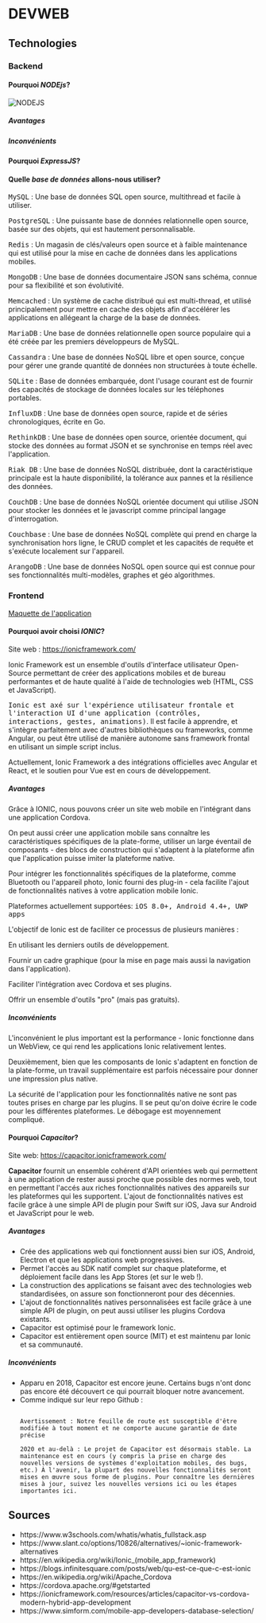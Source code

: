 <h1><strong>DEVWEB</strong></h1>

<h2>Technologies</h2>

<h3>Backend</h3>

<h4>Pourquoi <em>NODEjs</em>?</h4> 

![NODEJS](https://img.devrant.com/devrant/rant/r_2083076_7utnR.jpg)

<h5>Avantages</h5>

<h5>Inconvénients</h5>

<h4>Pourquoi <em>ExpressJS</em>?</h4> 


<h4>Quelle <em>base de données</em> allons-nous utiliser?</h4>

<p>
<kbd>MySQL</kbd> : Une base de données SQL open source, multithread et facile à utiliser.

<kbd>PostgreSQL</kbd> : Une puissante base de données relationnelle open source, basée sur des objets, qui est hautement personnalisable.

<kbd>Redis</kbd> : Un magasin de clés/valeurs open source et à faible maintenance qui est utilisé pour la mise en cache de données dans les applications mobiles.

<kbd>MongoDB</kbd> : Une base de données documentaire JSON sans schéma, connue pour sa flexibilité et son évolutivité.

<kbd>Memcached</kbd> : Un système de cache distribué qui est multi-thread, et utilisé principalement pour mettre en cache des objets afin d'accélérer les applications en allégeant la charge de la base de données.

<kbd>MariaDB</kbd> : Une base de données relationnelle open source populaire qui a été créée par les premiers développeurs de MySQL.

<kbd>Cassandra</kbd> : Une base de données NoSQL libre et open source, conçue pour gérer une grande quantité de données non structurées à toute échelle.

<kbd>SQLite</kbd> : Base de données embarquée, dont l'usage courant est de fournir des capacités de stockage de données locales sur les téléphones portables.

<kbd>InfluxDB</kbd> : Une base de données open source, rapide et de séries chronologiques, écrite en Go.

<kbd>RethinkDB</kbd> : Une base de données open source, orientée document, qui stocke des données au format JSON et se synchronise en temps réel avec l'application.

<kbd>Riak DB</kbd> : Une base de données NoSQL distribuée, dont la caractéristique principale est la haute disponibilité, la tolérance aux pannes et la résilience des données.

<kbd>CouchDB</kbd> : Une base de données NoSQL orientée document qui utilise JSON pour stocker les données et le javascript comme principal langage d'interrogation.

<kbd>Couchbase</kbd> : Une base de données NoSQL complète qui prend en charge la synchronisation hors ligne, le CRUD complet et les capacités de requête et s'exécute localement sur l'appareil.

<kbd>ArangoDB</kbd> : Une base de données NoSQL open source qui est connue pour ses fonctionnalités multi-modèles, graphes et géo algorithmes.

</p>

 
<h3>Frontend</h3>

<a href="https://www.figma.com/proto/HIoSou87Z4wpMC424l11PT/APPLI-Mobile?node-id=8%3A108&scaling=scale-down" target="_blank">Maquette de l'application</a> 


<h4>Pourquoi avoir choisi <em>IONIC</em>?</h4>

Site web : https://ionicframework.com/
<p>
Ionic Framework est un ensemble d'outils d'interface utilisateur Open-Source permettant de créer des applications mobiles et de bureau performantes et de haute qualité à l'aide de technologies web (HTML, CSS et JavaScript).

<kbd>Ionic est axé sur l'expérience utilisateur frontale et l'interaction UI d'une application (contrôles, interactions, gestes, animations)</kbd>. Il est facile à apprendre, et s'intègre parfaitement avec d'autres bibliothèques ou frameworks, comme Angular, ou peut être utilisé de manière autonome sans framework frontal en utilisant un simple script inclus.

Actuellement, Ionic Framework a des intégrations officielles avec Angular et React, et le soutien pour Vue est en cours de développement.
</p>

<h5>Avantages</h5>

<p>
Grâce à IONIC, nous pouvons créer un site web mobile en l'intégrant dans une application Cordova.  

On peut aussi créer une application mobile sans connaître les caractéristiques spécifiques de la plate-forme, utiliser un large éventail de composants - des blocs de construction qui s'adaptent à la plateforme afin que l'application puisse imiter la plateforme native.

Pour intégrer les fonctionnalités spécifiques de la plateforme, comme Bluetooth ou l'appareil photo, Ionic fourni des plug-in  - cela facilite l'ajout de fonctionnalités natives à votre application mobile Ionic.

Plateformes actuellement supportées: <kbd>iOS 8.0+, Android 4.4+, UWP apps</kbd>

L'objectif de Ionic est de faciliter ce processus de plusieurs manières :

En utilisant les derniers outils de développement.

Fournir un cadre graphique (pour la mise en page mais aussi la navigation dans l'application).

Faciliter l'intégration avec Cordova et ses plugins.

Offrir un ensemble d'outils "pro" (mais pas gratuits).
</p>

<h5>Inconvénients</h5>

<p>
L'inconvénient le plus important est la performance - Ionic fonctionne dans un WebView, ce qui rend les applications Ionic relativement lentes.

Deuxièmement, bien que les composants de Ionic s'adaptent en fonction de la plate-forme, un travail supplémentaire est parfois nécessaire pour donner une impression plus native.

La sécurité de l'application pour les fonctionnalités native ne sont pas toutes prises en charge par les plugins. Il se peut qu'on doive écrire le code pour les différentes plateformes. Le débogage est moyennement compliqué.
</p>


<h4>Pourquoi <em>Capacitor</em>?</h4>

Site web: https://capacitor.ionicframework.com/

<p>
 <strong>Capacitor</strong> fournit un ensemble cohérent d'API orientées web qui permettent à une application de rester aussi proche que possible des normes web, tout en permettant l'accés aux riches fonctionnalités natives des appareils sur les plateformes qui les supportent. L'ajout de fonctionnalités natives est facile grâce à une simple API de plugin pour Swift sur iOS, Java sur Android et JavaScript pour le web.
</p>


<h5>Avantages</h5>

<ul>
 <li>
 Crée des applications web qui fonctionnent aussi bien sur iOS, Android, Electron et que les applications web progressives.
 </li>
 <li>
 Permet l'accès au SDK natif complet sur chaque plateforme, et déploiement facile dans les App Stores (et sur le web !).
 </li>
  <li>
  La construction des applications se faisant avec des technologies web standardisées, on assure son fonctionneront pour des décennies.
 </li>
 <li>
  L'ajout de fonctionnalités natives personnalisées est facile grâce à une simple API de plugin, on peut aussi utiliser les plugins Cordova existants.
 </li>
 <li>
 Capacitor est optimisé pour le framework Ionic. 
 </li>
 <li>
 Capacitor est entièrement open source (MIT) et est maintenu par Ionic et sa communauté. 
 </li>
</ul>

<h5>Inconvénients</h5>

<ul>
 <li>
  Apparu en 2018, Capacitor est encore jeune. Certains bugs n'ont donc pas encore été découvert ce qui pourrait bloquer notre avancement.
 </li>
 <li>
Comme indiqué sur leur repo Github : 

```

Avertissement : Notre feuille de route est susceptible d'être modifiée à tout moment et ne comporte aucune garantie de date précise

2020 et au-delà : Le projet de Capacitor est désormais stable. La maintenance est en cours (y compris la prise en charge des nouvelles versions de systèmes d'exploitation mobiles, des bugs, etc.) À l'avenir, la plupart des nouvelles fonctionnalités seront mises en œuvre sous forme de plugins. Pour connaître les dernières mises à jour, suivez les nouvelles versions ici ou les étapes importantes ici.

```
 </li>
 
</ul>
<h2>Sources</h2>

<ul>

<li>https://www.w3schools.com/whatis/whatis_fullstack.asp</li>

<li>https://www.slant.co/options/10826/alternatives/~ionic-framework-alternatives</li>

<li>https://en.wikipedia.org/wiki/Ionic_(mobile_app_framework)</li>

<li>https://blogs.infinitesquare.com/posts/web/qu-est-ce-que-c-est-ionic</li>

<li>https://en.wikipedia.org/wiki/Apache_Cordova</li>

<li>https://cordova.apache.org/#getstarted</li>

<li>https://ionicframework.com/resources/articles/capacitor-vs-cordova-modern-hybrid-app-development</li>

<li>https://www.simform.com/mobile-app-developers-database-selection/</li>

</ul>







